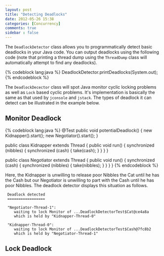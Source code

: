 ```yaml
---
layout: post
title: "Detecting Deadlocks"
date: 2012-05-26 15:38
categories: [Concurrency]
comments: true
sidebar : false
---
```


The `DeadlockDetector` class allows you to programmatically detect basic deadlocks in your Java code. You can output deadlocks using the following code (note that printing a thread dump using the `ThreadDump` class will automatically attempt to find any deadlocks).

{% codeblock lang:java %}
DeadlockDetector.printDeadlocks(System.out);
{% endcodeblock %}


The `DeadlockDecector` class will spot Java monitor cyclic locking problems as well as `Lock` based cyclic problems. It's implementation is basically the same as that used by `jconsole` and `jstack`. The types of deadlock it can detect can be illustrated in the example below.

<!-- more -->

## Monitor Deadlock

{% codeblock lang:java %}
@Test
public void potentialDeadlock() {
  new Kidnapper().start();
  new Negotiator().start();
}

public class Kidnapper extends Thread {
  public void run() {
     synchronized (nibbles) {
        synchronized (cash) {
            take(cash);
        }
     }
  }
}

public class Negotiator extends Thread {
  public void run() {
     synchronized (cash) {
        synchronized (nibbles) {
            take(nibbles);
        }
     }
  }
}
{% endcodeblock %}


Here, the Kidnapper is unwilling to release poor Nibbles the Cat until he has the Cash but our Negotiator is unwilling to part with the Cash until he has poor Nibbles. The deadlock detector displays this situation as follows.



     Deadlock detected
     =================

     "Negotiator-Thread-1":
        waiting to lock Monitor of ...DeadlockDetectorTest$Cat@ce4a8a
        which is held by "Kidnapper-Thread-0"

     "Kidnapper-Thread-0":
        waiting to lock Monitor of ...DeadlockDetectorTest$Cash@7fc8b2
        which is held by "Negotiator-Thread-1"



## Lock Deadlock

